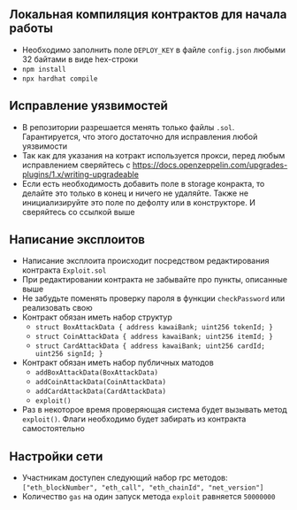 ## Локальная компиляция контрактов для начала работы
  - Необходимо заполнить поле `DEPLOY_KEY` в файле `config.json` любыми 32 байтами в виде hex-строки
  - `npm install`
  - `npx hardhat compile`


## Исправление уязвимостей
  - В репозитории разрешается менять только файлы `.sol`. Гарантируется, что этого достаточно для исправления любой уязвимости
  - Так как для указания на котракт используется прокси, перед любым исправлением сверяйтесь с https://docs.openzeppelin.com/upgrades-plugins/1.x/writing-upgradeable
  - Если есть необходимость добавить поле в storage конракта, то делайте это только в конец и ничего не удаляйте. Также не инициализируйте это поле по дефолту или в конструкторе. И сверяйтесь со ссылкой выше

## Написание эксплоитов
  - Написание эксплоита происходит посредством редактирования контракта `Exploit.sol`
  - При редактировании контракта не забывайте про пункты, описанные выше
  - Не забудьте поменять проверку пароля в функции `checkPassword` или реализовать свою
  - Контракт обязан иметь набор структур
    - `struct BoxAttackData { address kawaiBank; uint256 tokenId; }`
    - `struct CoinAttackData { address kawaiBank; uint256 itemId; }`
    - `struct CardAttackData { address kawaiBank; uint256 cardId; uint256 signId; }`
  - Контракт обязан иметь набор публичных матодов
    - `addBoxAttackData(BoxAttackData)`
    - `addCoinAttackData(CoinAttackData)`
    - `addCardAttackData(CardAttackData)`
    - `exploit()`
  - Раз в некоторое время проверяющая система будет вызывать метод `exploit()`. Флаги необходимо будет забирать из контракта самостоятельно

## Настройки сети
  - Участникам доступен следующий набор rpc методов: `["eth_blockNumber", "eth_call", "eth_chainId", "net_version"]`
  - Количество `gas` на один запуск метода `exploit` равняется `50000000`
